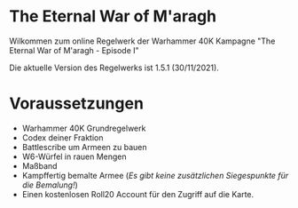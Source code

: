 # The Eternal War of M'aragh
Wilkommen zum online Regelwerk der Warhammer 40K Kampagne "The Eternal War of M'aragh - Episode I"

Die aktuelle Version des Regelwerks ist 1.5.1 (30/11/2021).

# Voraussetzungen

- Warhammer 40K Grundregelwerk
- Codex deiner Fraktion
- Battlescribe um Armeen zu bauen
- W6-Würfel in rauen Mengen
- Maßband
- Kampffertig bemalte Armee (*Es gibt keine zusätzlichen Siegespunkte für die Bemalung!*)
- Einen kostenlosen Roll20 Account für den Zugriff auf die Karte.